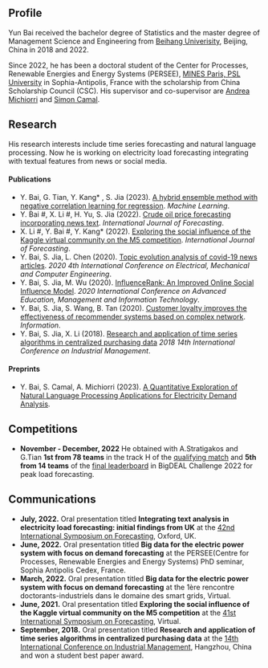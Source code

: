 ## Profile

Yun Bai received the bachelor degree of Statistics and the master degree of Management Science and Engineering from [Beihang Univerisity](https://ev.buaa.edu.cn), Beijing, China in 2018 and 2022.

Since 2022, he has been a doctoral student of the Center for Processes, Renewable Energies and Energy Systems (PERSEE), [MINES Paris, PSL University](https://www.minesparis.psl.eu) in Sophia-Antipolis, France with the scholarship from China Scholarship Council (CSC).
His supervisor and co-supervisor are [Andrea Michiorri](https://www.minesparis.psl.eu/Services/Annuaire/andrea-michiorri) and [Simon Camal](https://www.minesparis.psl.eu/Services/Annuaire/simon-camal).


## Research

His research interests include time series forecasting and natural language processing.
Now he is working on electricity load forecasting integrating with textual features from news or social media.

#### Publications

* Y. Bai, G. Tian, Y. Kang* , S. Jia (2023). [A hybrid ensemble method with negative correlation learning for regression](https://arxiv.org/abs/2104.02317). *Machine Learning*.
* Y. Bai #, X. Li #, H. Yu, S. Jia (2022). [Crude oil price forecasting incorporating news text](https://www.sciencedirect.com/science/article/pii/S0169207021001060). *International Journal of Forecasting*.
* X. Li #, Y. Bai #, Y. Kang* (2022). [Exploring the social influence of the Kaggle virtual community on the M5 competition](https://www.sciencedirect.com/science/article/pii/S0169207021001643). *International Journal of Forecasting*.
* Y. Bai, S. Jia, L. Chen (2020). [Topic evolution analysis of covid-19 news articles](https://iopscience.iop.org/article/10.1088/1742-6596/1601/5/052009/meta). *2020 4th International Conference on 
Electrical, Mechanical and Computer Engineering*.
* Y. Bai, S. Jia, M. Wu (2020). [InfluenceRank: An Improved Online Social Influence Model](https://www.atlantis-press.com/proceedings/aemit-20/125942339). *2020 International Conference 
on Advanced Education, Management and Information Technology*.
* Y. Bai, S. Jia, S. Wang, B. Tan (2020). [Customer loyalty improves the effectiveness of recommender systems based on complex network](https://www.mdpi.com/2078-2489/11/3/171). *Information*.
* Y. Bai, S. Jia, X. Li (2018). [Research and application of time series algorithms in centralized purchasing data](https://arxiv.org/abs/1911.00449) *2018 14th International Conference on Industrial Management*.

#### Preprints

* Y. Bai, S. Camal, A. Michiorri (2023). [A Quantitative Exploration of Natural Language Processing Applications for Electricity Demand Analysis](https://arxiv.org/abs/2301.07535).

## Competitions

* **November - December, 2022** He obtained with A.Stratigakos and G.Tian **1st from 78 teams** in the track H of the [qualifying match](http://blog.drhongtao.com/2022/11/bigdeal-challenge-2022-qualifying-match.html) and **5th from 14 teams** of the [final leaderboard](http://blog.drhongtao.com/2022/12/bigdeal-challenge-2022-final-leaderboard.html) in BigDEAL Challenge 2022 for peak load forecasting.

## Communications

* **July, 2022.** Oral presentation titled **Integrating text analysis in electricity
load forecasting: initial findings from UK** at the [42nd International Symposium on Forecasting](https://isf.forecasters.org), Oxford, UK.
* **June, 2022.** Oral presentation titled **Big data for the electric power system 
with focus on demand forecasting** at the PERSEE(Centre for Processes, Renewable Energies and Energy Systems) PhD seminar, Sophia Antipolis Cedex, France.
* **March, 2022.** Oral presentation titled **Big data for the electric power system 
with focus on demand forecasting** at the 1ère rencontre doctorants-industriels dans le domaine des smart grids, Virtual.
* **June, 2021.** Oral presentation titled **Exploring the social influence of the Kaggle virtual community on the M5 competition** at the [41st International Symposium on Forecasting](https://isf.forecasters.org/wp-content/uploads/ISF-2021-program-agenda.pdf), Virtual.
* **September, 2018.** Oral presentation titled **Research and application of time series algorithms in centralized purchasing data** at the [14th International Conference on Industrial Management](http://www.icim.jp), Hangzhou, China and won a student best paper award. 

